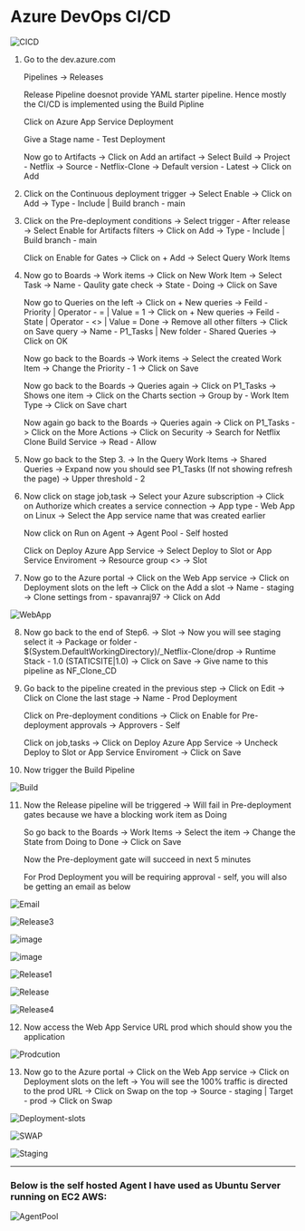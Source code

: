 # Azure DevOps CI/CD

![CICD](https://github.com/Pavan-1997/Azure_DevOps_CI_CD/assets/32020205/35d89fc5-88f0-414a-8656-54c395012c50)


1. Go to the dev.azure.com

    Pipelines -> Releases
    
    Release Pipeline doesnot provide YAML starter pipeline. Hence mostly the CI/CD is implemented using the Build Pipline
    
    Click on Azure App Service Deployment
    
    Give a Stage name - Test Deployment
    
    Now go to Artifacts -> Click on Add an artifact -> Select Build -> Project - Netflix -> Source - Netflix-Clone -> Default version - Latest -> Click on Add


2. Click on the Continuous deployment trigger -> Select Enable -> Click on Add -> Type - Include | Build branch - main


3. Click on the Pre-deployment conditions -> Select trigger - After release  -> Select Enable for Artifacts filters -> Click on Add -> Type - Include | Build branch - main

   Click on Enable for Gates -> Click on + Add -> Select Query Work Items


4. Now go to Boards -> Work items -> Click on New Work Item -> Select Task -> Name - Qaulity gate check ->  State - Doing  -> Click on Save 

    Now go to Queries on the left -> Click on + New queries -> Feild - Priority | Operator - = | Value = 1 -> Click on + New queries -> Feild - State | Operator - <> | Value = Done -> Remove all other filters -> Click on Save query -> Name - P1_Tasks | New folder - Shared Queries -> Click on OK
    
    Now go back to the Boards -> Work items -> Select the created Work Item -> Change the Priority - 1 -> Click on Save
    
    Now go back to the Boards -> Queries again -> Click on P1_Tasks -> Shows one item -> Click on the Charts section -> Group by - Work Item Type -> Click on Save chart
    
    Now again go back to the Boards -> Queries again -> Click on P1_Tasks -> Click on the More Actions -> Click on Security -> Search for Netflix Clone Build Service -> Read - Allow 
    

5. Now go back to the Step 3. -> In the Query Work Items -> Shared Queries -> Expand now you should see P1_Tasks (If not showing refresh the page) -> Upper threshold - 2 


6.  Now click on stage job,task -> Select your Azure subscription -> Click on Authorize which creates a service connection -> App type - Web App on Linux -> Select the App service name that was created earlier

    Now click on Run on Agent -> Agent Pool - Self hosted 
    
    Click on Deploy Azure App Service -> Select Deploy to Slot or App Service Enviroment -> Resource group <> -> Slot  


7. Now go to the Azure portal -> Click on the Web App service -> Click on Deployment slots on the left -> Click on the Add a slot -> Name - staging -> Clone settings from - spavanraj97 -> Click on Add

![WebApp](https://github.com/Pavan-1997/Azure_DevOps_CI_CD/assets/32020205/a7d37d2b-e8af-4762-b888-62934df02a39)


8. Now go back to the end of Step6. -> Slot -> Now you will see staging select it -> Package or folder - $(System.DefaultWorkingDirectory)/_Netflix-Clone/drop -> Runtime Stack - 1.0 (STATICSITE|1.0) -> Click on Save -> Give name to this pipeline as NF_Clone_CD


9. Go back to the pipeline created in the previous step -> Click on Edit -> Click on Clone the last stage -> Name - Prod Deployment

    Click on Pre-deployment conditions -> Click on Enable for Pre-deployment approvals -> Approvers - Self 
    
    Click on job,tasks -> Click on Deploy Azure App Service -> Uncheck Deploy to Slot or App Service Enviroment -> Click on Save


10. Now trigger the Build Pipeline 

![Build](https://github.com/Pavan-1997/Azure_DevOps_CI_CD/assets/32020205/214b0394-504d-428d-8b79-f69348d5fe75)


11. Now the Release pipeline will be triggered -> Will fail in Pre-deployment gates because we have a blocking work item as Doing 

    So go back to the Boards -> Work Items -> Select the item -> Change the State from Doing to Done -> Click on Save 
    
    Now the Pre-deployment gate will succeed in next 5 minutes 

    For Prod Deployment you will be requiring approval - self, you will also be getting an email as below 

![Email](https://github.com/Pavan-1997/Azure_DevOps_CI_CD/assets/32020205/fdf6e973-f414-45ec-a2a2-be4422592a37)

![Release3](https://github.com/Pavan-1997/Azure_DevOps_CI_CD/assets/32020205/0a195a53-61c3-49ef-9144-42b12a1cf72a)

![image](https://github.com/Pavan-1997/Azure_DevOps_CI_CD/assets/32020205/f1e7b992-02b5-418c-b8a6-b0a5768b8525)

![image](https://github.com/Pavan-1997/Azure_DevOps_CI_CD/assets/32020205/26f295cb-7178-452b-9d65-aec67b1c61ff)

![Release1](https://github.com/Pavan-1997/Azure_DevOps_CI_CD/assets/32020205/8c9823d5-3eda-4a1a-9e15-e5eb3d08a289)

![Release](https://github.com/Pavan-1997/Azure_DevOps_CI_CD/assets/32020205/471fb160-bb34-4e5d-8613-c753b4c204b7)

![Release4](https://github.com/Pavan-1997/Azure_DevOps_CI_CD/assets/32020205/b948c22a-dda6-4a33-97a0-d514fdb9425d)



12. Now access the Web App Service URL prod which should show you the application 

![Prodcution](https://github.com/Pavan-1997/Azure_DevOps_CI_CD/assets/32020205/ce7980f5-3d79-4c1f-a68e-86b8296b30d3)


13. Now go to the Azure portal -> Click on the Web App service -> Click on Deployment slots on the left -> You will see the 100% traffic is directed to the prod URL -> Click on Swap on the top -> Source - staging | Target - prod -> Click on Swap

![Deployment-slots](https://github.com/Pavan-1997/Azure_DevOps_CI_CD/assets/32020205/9966aa4f-2204-4d0a-bea6-975adb388505)

![SWAP](https://github.com/Pavan-1997/Azure_DevOps_CI_CD/assets/32020205/4ed524ad-f6a5-44e0-b357-d88b02243864)

![Staging](https://github.com/Pavan-1997/Azure_DevOps_CI_CD/assets/32020205/9b5fbd28-552c-4cf6-93d0-118e8f0c5aa7)

---

### Below is the self hosted Agent I have used as Ubuntu Server running on EC2 AWS:

![AgentPool](https://github.com/Pavan-1997/Azure_DevOps_CI_CD/assets/32020205/55980290-5376-4c2a-8cb2-95c561a01711)
